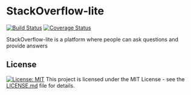 # StackOverflow-lite

[![Build Status](https://travis-ci.org/abadojack/StackOverflow-lite.svg?branch=master)](https://travis-ci.org/abadojack/StackOverflow-lite) [![Coverage Status](https://coveralls.io/repos/github/abadojack/StackOverflow-lite/badge.svg?branch=master)](https://coveralls.io/github/abadojack/StackOverflow-lite?branch=master)

StackOverflow-lite is a platform where people can ask questions and provide answers


## License

[![License: MIT](https://img.shields.io/badge/License-MIT-yellow.svg)](https://opensource.org/licenses/MIT)
This project is licensed under the MIT License - see the [LICENSE.md](LICENSE.md) file for details.